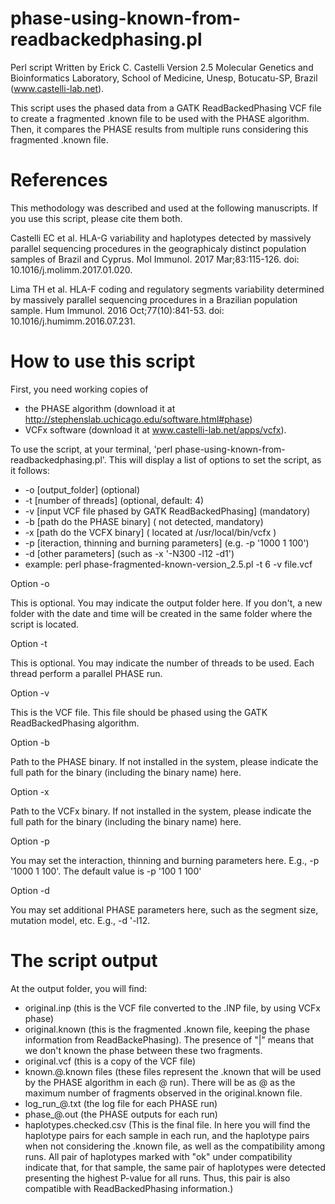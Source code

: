 # phase-using-known-from-readbackedphasing.pl
Perl script
Written by Erick C. Castelli
Version 2.5
Molecular Genetics and Bioinformatics Laboratory, School of Medicine, Unesp, Botucatu-SP, Brazil (www.castelli-lab.net). 

This script uses the phased data from a GATK ReadBackedPhasing VCF file to create a fragmented .known file to be used with the PHASE algorithm.  Then, it compares the PHASE results from multiple runs considering this fragmented .known file.

# References

This methodology was described and used at the following manuscripts. If you use this script, please cite them both.

Castelli EC et al. HLA-G variability and haplotypes detected by massively parallel sequencing procedures in the geographicaly distinct population samples of Brazil and Cyprus. Mol Immunol. 2017 Mar;83:115-126. doi: 10.1016/j.molimm.2017.01.020. 

Lima TH et al. HLA-F coding and regulatory segments variability determined by massively parallel sequencing procedures in a Brazilian population sample. Hum Immunol. 2016 Oct;77(10):841-53. doi: 10.1016/j.humimm.2016.07.231. 

# How to use this script

First, you need working copies of 
- the PHASE algorithm (download it at http://stephenslab.uchicago.edu/software.html#phase) 
- VCFx software (download it at www.castelli-lab.net/apps/vcfx).

To use the script, at your terminal, 'perl phase-using-known-from-readbackedphasing.pl'. This will display a list of options to set the script, as it follows:

- -o [output_folder] (optional)
- -t [number of threads] (optional, default: 4)
- -v [input VCF file phased by GATK ReadBackedPhasing] (mandatory)
- -b [path do the PHASE binary] ( not detected, mandatory)
- -x [path do the VCFX binary] ( located at /usr/local/bin/vcfx )
- -p [iteraction, thinning and burning parameters] (e.g. -p '1000 1 100')
- -d [other parameters] (such as -x '-N300 -l12 -d1')
- example: perl phase-fragmented-known-version_2.5.pl -t 6 -v file.vcf 

Option -o

This is optional. You may indicate the output folder here. If you don't, a new folder with the date and time will be created in the same folder where the script is located.

Option -t

This is optional. You may indicate the number of threads to be used. Each thread perform a parallel PHASE run.

Option -v

This is the VCF file. This file should be phased using the GATK ReadBackedPhasing algorithm.

Option -b

Path to the PHASE binary. If not installed in the system, please indicate the full path for the binary (including the binary name) here.

Option -x

Path to the VCFx binary. If not installed in the system, please indicate the full path for the binary (including the binary name) here.

Option -p

You may set the interaction, thinning and burning parameters here. E.g., -p '1000 1 100'. The default value is -p '100 1 100'

Option -d

You may set additional PHASE parameters here, such as the segment size, mutation model, etc. E.g., -d '-l12. 


# The script output

At the output folder, you will find:
- original.inp (this is the VCF file converted to the .INP file, by using VCFx phase)
- original.known (this is the fragmented .known file, keeping the phase information from ReadBackePhasing). The presence of "|" means that we don't known the phase between these two fragments.
- original.vcf (this is a copy of the VCF file)
- known.@.known files (these files represent the .known that will be used by the PHASE algorithm in each @ run). There will be as @ as the maximum number of fragments observed in the original.known file.
- log_run_@.txt (the log file for each PHASE run)
- phase_@.out (the PHASE outputs for each run)
- haplotypes.checked.csv (This is the final file. In here you will find the haplotype pairs for each sample in each run, and the haplotype pairs when not considering the .known file, as well as the compatibility among runs. All pair of haplotypes marked with "ok" under compatibility indicate that, for that sample, the same pair of haplotypes were detected presenting the highest P-value for all runs. Thus, this pair is also compatible with ReadBackedPhasing information.)


